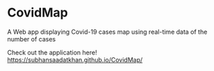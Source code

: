 # CovidMap
A Web app displaying Covid-19 cases map using real-time data of the number of cases

Check out the application here! https://subhansaadatkhan.github.io/CovidMap/
